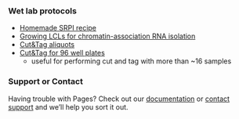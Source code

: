 ### Wet lab protocols

- [Homemade SRPI recipe]()
- [Growing LCLs for chromatin-association RNA isolation]()
- [Cut&Tag aliquots]()
- [Cut&Tag for 96 well plates](Cut_And_Tag.md)
    - useful for performing cut and tag with more than ~16 samples

### Support or Contact

Having trouble with Pages? Check out our [documentation](https://docs.github.com/categories/github-pages-basics/) or [contact support](https://github.com/contact) and we’ll help you sort it out.
